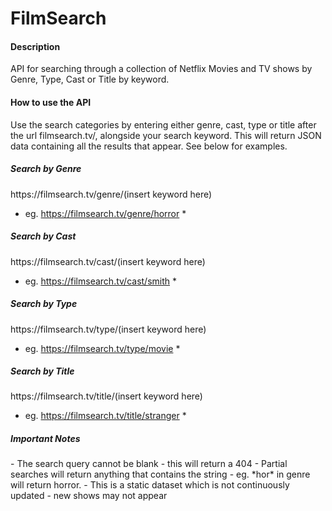 
# FilmSearch

<h4>Description</h4>
API for searching through a collection of Netflix Movies and TV shows by Genre, Type, Cast or Title by keyword.

<h4>How to use the API</h4>

Use the search categories by entering either genre, cast, type or title after the url filmsearch.tv/, alongside your search keyword. This will return JSON data containing all the results that appear. See below for examples.

<h5>Search by Genre</h5>
https://filmsearch.tv/genre/(insert keyword here)

* eg. https://filmsearch.tv/genre/horror *

<h5>Search by Cast</h5>
https://filmsearch.tv/cast/(insert keyword here)

* eg. https://filmsearch.tv/cast/smith *

<h5>Search by Type</h5>
https://filmsearch.tv/type/(insert keyword here)

* eg. https://filmsearch.tv/type/movie *

<h5>Search by Title</h5>
https://filmsearch.tv/title/(insert keyword here)

* eg. https://filmsearch.tv/title/stranger *

<h5>Important Notes</h5>
    - The search query cannot be blank - this will return a 404
    - Partial searches will return anything that contains the string - eg. *hor* in genre will return horror.
    - This is a static dataset which is not continuously updated - new shows may not appear